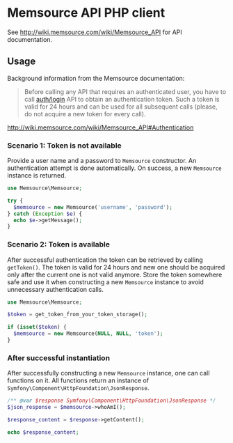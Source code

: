 # Memsource API PHP client

See http://wiki.memsource.com/wiki/Memsource_API for API documentation.

## Usage

Background information from the Memsource documentation:

> Before calling any API that requires an authenticated user, you have to call
> [auth/login](http://wiki.memsource.com/wiki/Authentication_API_v3) API to
> obtain an authentication token. Such a token is valid for 24 hours and can be
> used for all subsequent calls (please, do not acquire a new token for every
> call).

http://wiki.memsource.com/wiki/Memsource_API#Authentication

### Scenario 1: Token is not available

Provide a user name and a password to `Memsource` constructor. An
authentication attempt is done automatically. On success, a new `Memsource`
instance is returned.

```php
use Memsource\Memsource;

try {
  $memsource = new Memsource('username', 'password');
} catch (Exception $e) {
  echo $e->getMessage();
}
```

### Scenario 2: Token is available

After successful authentication the token can be retrieved by calling
`getToken()`. The token is valid for 24 hours and new one should be acquired
only after the current one is not valid anymore. Store the token somewhere safe
and use it when constructing a new `Memsource` instance to avoid unnecessary
authentication calls.

```php
use Memsource\Memsource;

$token = get_token_from_your_token_storage();

if (isset($token) {
  $memsource = new Memsource(NULL, NULL, 'token');
}
```

### After successful instantiation

After successfully constructing a new `Memsource` instance, one can call
functions on it. All functions return an instance of
`Symfony\Component\HttpFoundation\JsonResponse`.

```php
/** @var $response Symfony\Component\HttpFoundation\JsonResponse */
$json_response = $memsource->whoAmI();

$response_content = $response->getContent();

echo $response_content;
```
